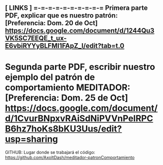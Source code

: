 [ LINKS ]
=-=-=-=-=-=-=-=-=-=
Primera parte PDF, explicar que es nuestro patrón:
[Preferencia: Dom. 20 de Oct]
https://docs.google.com/document/d/1244Qu3VK5SC7EEQE_t_ux-E6vbiRYYyBLFMI1FApZ_I/edit?tab=t.0
--------------------
Segunda parte PDF, escribir nuestro ejemplo del patrón de comportamiento MEDITADOR:
[Preferencia: Dom. 25 de Oct]
https://docs.google.com/document/d/1CvurBNpxvRAiSdNiPVVnPelRPCB6hz7hoKs8bKU3Uus/edit?usp=sharing
============
GITHUB: Lugar donde se trabajará el código:
https://github.com/AxoltDash/meditador-patronComportamiento
